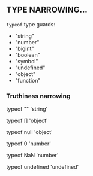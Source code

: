 ## TYPE NARROWING...

`typeof` type guards:

- "string"
- "number"
- "bigint"
- "boolean"
- "symbol"
- "undefined"
- "object"
- "function"


### Truthiness narrowing

typeof ""
'string'

typeof []
'object'

typeof null
'object'

typeof 0
'number'

typeof NaN
'number'

typeof undefined
'undefined'